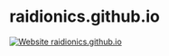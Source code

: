# raidionics.github.io

[![Website raidionics.github.io](https://img.shields.io/website-up-down-green-red/https/raidionics.github.io.svg)](https://raidionics.github.io/)
